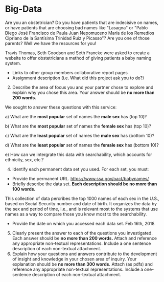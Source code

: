 # Big-Data

Are you an obstetrician? Do you have patients that are indecisive on names, or have patients that are choosing bad names like "Lasagna" or "Pablo Diego José Francisco de Paula Juan Nepomuceno María de los Remedios Cipriano de la Santísima Trinidad Ruiz y Picasso"? Are you one of those parents? Well we have the resources for you!

Travis Thomas, Seth Goodson and Seth Francke were asked to create a website to offer obstetricians a method of giving patients a baby naming system.

  - Links to other group members collaborative report pages
  - Assignment description (i.e. What did this project ask you to do?)
2. Describe the area of focus you and your partner chose to explore and explain why you chose this area. Your answer should be **no more than 200 words.** 

We sought to answer these questions with this service:

  a) What are the **most popular** set of names the **male sex** has (top 10)?
   
  b) What are the **most popular** set of names the **female sex** has (top 10)?
   
  c) What are the **least popular** set of names the **male sex** has (bottom 10)?
   
  d) What are the **least popular** set of names the **female sex** has (bottom 10)?
   
  e) How can we intergrate this data with searchability, which accounts for ethnicity, sex, etc.?

4.	Identify each permanent data set you used. For each set, you must: 
  - Provide the permanent URL.
  https://www.ssa.gov/oact/babynames/
  - Briefly describe the data set. **Each description should be no more than 100 words.**
  
This collection of data percribes the top 1000 names of each sex in the U.S., based on Social Security number and date of birth. It organizes the data by the sex and period of time, i.e., and is relevant most to the systems that use names as a way to compare those you know most to the searchability.
  - Provide the date on which you accessed each data set. 
  Feb 16th, 2018
5.	Clearly present the answer to each of the questions you investigated. Each answer should be **no more than 200 words.** Attach and reference any appropriate non-textual representations. Include a one sentence description of each non-textual attachment. 
6.	Explain how your questions and answers contribute to the development of insight and knowledge in your chosen area of inquiry. Your explanation should be **no more than 300 words.** Attach (as pdfs) and reference any appropriate non-textual representations. Include a one-sentence description of each non-textual attachment.
